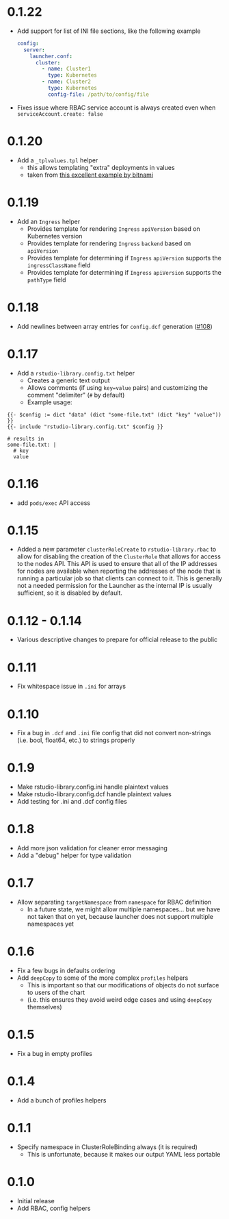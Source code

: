 # 0.1.22

- Add support for list of INI file sections, like the following example

    ```yaml
    config:
      server:
        launcher.conf:
          cluster:
            - name: Cluster1
              type: Kubernetes
            - name: Cluster2
              type: Kubernetes
              config-file: /path/to/config/file
    ```

- Fixes issue where RBAC service account is always created even when `serviceAccount.create: false`

# 0.1.20

- Add a `_tplvalues.tpl` helper
  - this allows templating "extra" deployments in values
  - taken from [this excellent example by bitnami](https://github.com/bitnami/charts/blob/master/bitnami/common/templates/_tplvalues.tpl)

# 0.1.19

- Add an `Ingress` helper
  - Provides template for rendering `Ingress` `apiVersion` based on
    Kubernetes version
  - Provides template for rendering `Ingress` `backend` based on 
    `apiVersion`
  - Provides template for determining if `Ingress` `apiVersion` supports
    the `ingressClassName` field
  - Provides template for determining if `Ingress` `apiVersion` supports
    the `pathType` field

# 0.1.18

- Add newlines between array entries for `config.dcf` generation ([#108](https://github.com/rstudio/helm/issues/108))

# 0.1.17

- Add a `rstudio-library.config.txt` helper
  - Creates a generic text output
  - Allows comments (if using `key=value` pairs) and customizing the comment "delimiter" (`#` by default)
  - Example usage:
```
{{- $config := dict "data" (dict "some-file.txt" (dict "key" "value")) }} 
{{- include "rstudio-library.config.txt" $config }}

# results in
some-file.txt: |
  # key
  value
```


# 0.1.16

- add `pods/exec` API access

# 0.1.15

- Added a new parameter `clusterRoleCreate` to `rstudio-library.rbac` to allow for disabling the creation of the 
  `ClusterRole` that allows for access to the nodes API. This API is used to ensure that all of the IP addresses
  for nodes are available when reporting the addresses of the node that is running a particular job so that 
  clients can connect to it. This is generally not a needed permission for the Launcher as the internal IP is 
  usually sufficient, so it is disabled by default. 

# 0.1.12 - 0.1.14

- Various descriptive changes to prepare for official release to the public

# 0.1.11

- Fix whitespace issue in `.ini` for arrays

# 0.1.10

- Fix a bug in `.dcf` and `.ini` file config that did not convert non-strings (i.e. bool, float64, etc.) to strings
  properly

# 0.1.9

- Make rstudio-library.config.ini handle plaintext values
- Make rstudio-library.config.dcf handle plaintext values
- Add testing for .ini and .dcf config files

# 0.1.8

- Add more json validation for cleaner error messaging
- Add a "debug" helper for type validation

# 0.1.7

- Allow separating `targetNamespace` from `namespace` for RBAC definition
  - In a future state, we might allow multiple namespaces... but we have not taken that on yet,
  because launcher does not support multiple namespaces yet

# 0.1.6

- Fix a few bugs in defaults ordering
- Add `deepCopy` to some of the more complex `profiles` helpers
  - This is important so that our modifications of objects do not surface to users of the chart
  - (i.e. this ensures they avoid weird edge cases and using `deepCopy` themselves)

# 0.1.5

- Fix a bug in empty profiles

# 0.1.4

- Add a bunch of profiles helpers

# 0.1.1

- Specify namespace in ClusterRoleBinding always (it is required)
  - This is unfortunate, because it makes our output YAML less portable

# 0.1.0

- Initial release
- Add RBAC, config helpers
